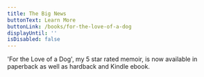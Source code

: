 ```yaml
---
title: The Big News
buttonText: Learn More
buttonLink: /books/for-the-love-of-a-dog
displayUntil: ''
isDisabled: false
---
```

'For the Love of a Dog', my 5 star rated memoir, is now available in paperback as well as hardback and Kindle ebook.
